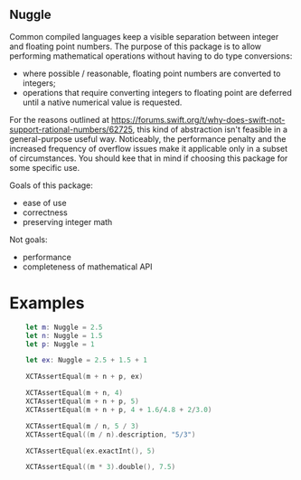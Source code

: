 Nuggle
------

Common compiled languages keep a visible separation between integer and floating point numbers. The purpose of this package is to allow performing mathematical operations without having to do type conversions:
- where possible / reasonable, floating point numbers are converted to integers;
- operations that require converting integers to floating point are deferred until a native numerical value is requested.

For the reasons outlined at https://forums.swift.org/t/why-does-swift-not-support-rational-numbers/62725, this kind of abstraction isn't feasible in a general-purpose useful way. Noticeably, the performance penalty and the increased frequency of overflow issues make it applicable only in a subset of circumstances. You should kee that in mind if choosing this package for some specific use.

Goals of this package:
- ease of use
- correctness
- preserving integer math

Not goals:
- performance
- completeness of mathematical API

Examples
========

```swift
    let m: Nuggle = 2.5
    let n: Nuggle = 1.5
    let p: Nuggle = 1

    let ex: Nuggle = 2.5 + 1.5 + 1

    XCTAssertEqual(m + n + p, ex)

    XCTAssertEqual(m + n, 4)
    XCTAssertEqual(m + n + p, 5)
    XCTAssertEqual(m + n + p, 4 + 1.6/4.8 + 2/3.0)

    XCTAssertEqual(m / n, 5 / 3)
    XCTAssertEqual((m / n).description, "5/3")

    XCTAssertEqual(ex.exactInt(), 5)

    XCTAssertEqual((m * 3).double(), 7.5)
```
